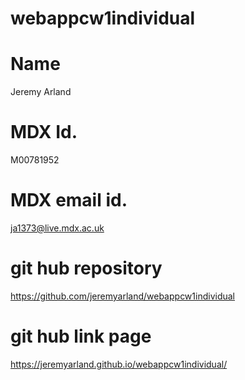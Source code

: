 # webappcw1individual
# Name
 Jeremy Arland
# MDX Id.
 M00781952
# MDX email id.
  ja1373@live.mdx.ac.uk
# git hub repository
https://github.com/jeremyarland/webappcw1individual
# git hub link page
https://jeremyarland.github.io/webappcw1individual/
